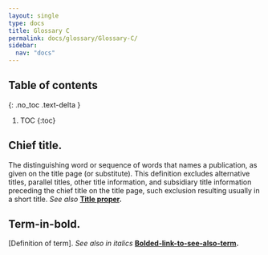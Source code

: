 ```yaml
---
layout: single
type: docs
title: Glossary C
permalink: docs/glossary/Glossary-C/
sidebar:
  nav: "docs"
---
```


## Table of contents
{: .no_toc .text-delta }

1. TOC
{:toc}

## **Chief title.**
The distinguishing word or sequence of words that names a publication, as given on the title page (or substitute).  This definition excludes alternative titles, parallel titles, other title information, and subsidiary title information preceding the chief title on the title page, such exclusion resulting usually in a short title. *See also* **[Title proper](/DCRMR/docs/glossary/Glossary-T/#title-proper).**

## **Term-in-bold.** 
[Definition of term].  *See also in italics* **[Bolded-link-to-see-also-term](Bolded-link-to-see-also-term).**